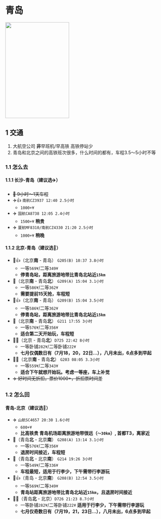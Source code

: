 # 青岛  
<img src="img1" width = "200" height = "300" alt="" align=center />  

## 1 交通  
 1. 大航空公司 **非**早班机/早高铁 高铁停站少  
 2. 青岛和北京之间的高铁班次很多，什么时间的都有，车程3.5～5小时不等  
### 1.1 怎么去  
#### 1.1.1 长沙-青岛（建议选:airplane:）  
 - ~~:bullettrain_side: 9小时～1天车程~~
 - :airplane::thumbsup: `南航CZ3937 12:40 2.5小时`
	 - `1000+¥`  
 - :airplane: `国航CA8738 12:05 2.4小时`
	 - `1500+¥` **稍贵**
 - :airplane: `厦航MF8310/南航CZ4330 21:20 2.5小时`
	 - `1000+¥` **稍晚**  
#### 1.1.2 北京-青岛（建议选:bullettrain_side:）  
 - :bullettrain_side::thumbsup:（北京**南** - 青岛） `G205(B) 10:37 3.8小时`  
	 - 一等`569¥`/二等`349¥`   
	 - **停青岛站，距离旅游地带比青岛北站近`15km`**  
 - :bullettrain_side:（北京**南** - 青岛**北**） `G209(A) 15:04 3.1小时`   
	 - 一等`586¥`/二等`362¥`   
	 - **需要提前15天抢，车程短**
 - :bullettrain_side::thumbsup:（北京**南** - 青岛） `G209(B) 15:04 3.5小时`  
	 - 一等`586¥`/二等`362¥`  
	 - **停青岛站，距离旅游地带比青岛北站近`15km`**  
 - :bullettrain_side:（北京**南** - 青岛**北**） `G211 17:55 3小时`  
	 - 一等`576¥`/二等`356¥`  
	 - **适合第二天开始玩，车程短**  
 - :bullettrain_front::zzz:（北京 - 青岛**北**）`D725 22:42 8小时` 
	 - 一等卧铺`282¥`/二等卧铺`222¥`  
	 - **七月仅偶数日有（7月18，20，22日...），八月未出，6点多到早起**  
 - :bullettrain_side::sleepy:（北京**南** - 青岛**北**） `G203 08:05 3.3小时`  
	 - 一等`559¥`/二等`343¥`   
	 - **适合下午就想开始玩。考虑一等座，车上补觉**  
 - ~~:airplane: 好时间无折扣，票价1000+，折扣票时间差~~  
### 1.2 怎么回  
#### 青岛-北京（建议选:bullettrain_side:）  
 - :airplane: `山航SC4657 20:30 1.6小时`   
	 - `600+¥`  
	 - **比高铁贵 青岛机场距离旅游地带很远（`～30km`）, 首都T3，离家近**  
 - :bullettrain_side:（青岛**北** - 北京**南**） `G208(A) 13:14 3.1小时`  
	 - 一等`576¥`/二等`356¥`  
	 - **退房时间接近，车程短**   
 - :bullettrain_side:（青岛**北** - 北京**南**） `G214 19:26 3小时`  
	 - 一等`549¥`/二等`336¥`  
	 - **车程最短，适用于行李少，下午需带行李游玩**
 - :bullettrain_side::thumbsup:（青岛 - 北京**南**） `G208(B) 12:54 3.5小时`  
	 - 一等`569¥`/二等`349¥`  
	 - **青岛站距离旅游地带比青岛北站近`15km`，且退房时间接近**
 - :bullettrain_front::zzz:（青岛**北** - 北京）`D726 21:23 8.7小时`   
	 - 一等卧铺`282¥`/二等卧铺`222¥`  **适用于行李少，下午需带行李游玩**  
	 - **七月仅奇数日有（7月19，21，23日...），八月未出，6点多到早起**  
